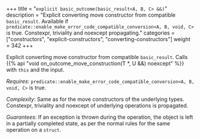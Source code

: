 +++
title = "`explicit basic_outcome(basic_result<A, B, C> &&)`"
description = "Explicit converting move constructor from compatible `basic_result`. Available if `predicate::enable_make_error_code_compatible_conversion<A, B, void, C>` is true. Constexpr, triviality and noexcept propagating."
categories = ["constructors", "explicit-constructors", "converting-constructors"]
weight = 342
+++

Explicit converting move constructor from compatible `basic_result`. Calls {{% api "void on_outcome_move_construction(T *, U &&) noexcept" %}} with `this` and the input.

*Requires*: `predicate::enable_make_error_code_compatible_conversion<A, B, void, C>` is true.

*Complexity*: Same as for the move constructors of the underlying types. Constexpr, triviality and noexcept of underlying operations is propagated.

*Guarantees*: If an exception is thrown during the operation, the object is left in a partially completed state, as per the normal rules for the same operation on a `struct`.
